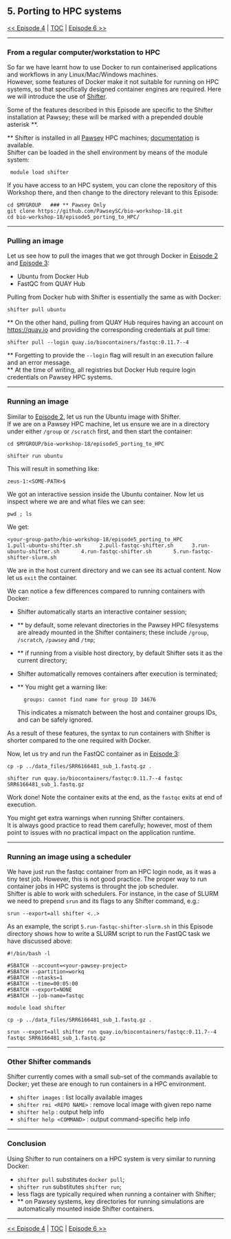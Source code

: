 ## 5. Porting to HPC systems

 [\<\< Episode 4](https://github.com/PawseySC/bio-workshop-18/blob/master/4.wgs_workflow.md)
 | [TOC](https://github.com/PawseySC/bio-workshop-18/blob/master/README.md) |
 [Episode 6 \>\>](https://github.com/PawseySC/bio-workshop-18/blob/master/6.cellranger.md)
______


### From a regular computer/workstation to HPC
So far we have learnt how to use Docker to run containerised applications and workflows in any Linux/Mac/Windows machines.  
However, some features of Docker make it not suitable for running on HPC systems, so that specifically designed container engines are required. Here we will introduce the use of [Shifter](https://github.com/NERSC/shifter).

Some of the features described in this Episode are specific to the Shifter installation at Pawsey; these will be marked with a prepended double asterisk \*\*.

\*\* Shifter is installed in all [Pawsey](https://www.pawsey.org.au) HPC machines; [documentation](https://support.pawsey.org.au/documentation/display/US/Containers) is available.  
Shifter can be loaded in the shell environment by means of the module system:

     module load shifter

If you have access to an HPC system, you can clone the repository of this Workshop there, and then change to the directory relevant to this Episode:

    cd $MYGROUP   ### ** Pawsey Only
    git clone https://github.com/PawseySC/bio-workshop-18.git
    cd bio-workshop-18/episode5_porting_to_HPC/


---
### Pulling an image
Let us see how to pull the images that we got through Docker in [Episode 2](https://github.com/PawseySC/bio-workshop-18/blob/master/2.containers.md) and [Episode 3](https://github.com/PawseySC/bio-workshop-18/blob/master/3.fastqc.md):
- Ubuntu from Docker Hub
- FastQC from QUAY Hub

Pulling from Docker hub with Shifter is essentially the same as with Docker:

    shifter pull ubuntu

\*\* On the other hand, pulling from QUAY Hub requires having an account on https://quay.io 
and providing the corresponding credentials at pull time:

    shifter pull --login quay.io/biocontainers/fastqc:0.11.7--4

\*\* Forgetting to provide the `--login` flag will result in an execution failure and an error message.  
\*\* At the time of writing, all registries but Docker Hub require login credentials on Pawsey HPC systems.


---
### Running an image
Similar to [Episode 2](https://github.com/PawseySC/bio-workshop-18/blob/master/2.containers.md), let us run the Ubuntu image with Shifter.  
If we are on a Pawsey HPC machine, let us ensure we are in a directory under either `/group` or `/scratch` first, and then start the container:

    cd $MYGROUP/bio-workshop-18/episode5_porting_to_HPC
    
    shifter run ubuntu

This will result in something like:

    zeus-1:<SOME-PATH>$

We got an interactive session inside the Ubuntu container. Now let us inspect where we are and what files we can see:

    pwd ; ls

We get:

    <your-group-path>/bio-workshop-18/episode5_porting_to_HPC
    1.pull-ubuntu-shifter.sh      2.pull-fastqc-shifter.sh      3.run-ubuntu-shifter.sh       4.run-fastqc-shifter.sh       5.run-fastqc-shifter-slurm.sh

We are in the host current directory and we can see its actual content.
Now let us `exit` the container.

We can notice a few differences compared to running containers with Docker:
- Shifter automatically starts an interactive container session;
- \*\* by default, some relevant directories in the Pawsey HPC filesystems are already mounted in the Shifter containers; these include `/group`, `/scratch`, `/pawsey` and `/tmp`;
- \*\* if running from a visible host directory, by default Shifter sets it as the current directory;
- Shifter automatically removes containers after execution is terminated;
- \*\* You might get a warning like:

        groups: cannot find name for group ID 34676
  This indicates a mismatch between the host and container groups IDs, and can be safely ignored.

As a result of these features, the syntax to run containers with Shifter is shorter compared to the one required with Docker.

Now, let us try and run the FastQC container as in [Episode 3](https://github.com/PawseySC/bio-workshop-18/blob/master/3.fastqc.md):

    
    cp -p ../data_files/SRR6166481_sub_1.fastq.gz .
    
    shifter run quay.io/biocontainers/fastqc:0.11.7--4 fastqc SRR6166481_sub_1.fastq.gz

Work done! Note the container exits at the end, as the `fastqc` exits at end of execution.

You might get extra warnings when running Shifter containers.  
It is always good practice to read them carefully; however, most of them point to issues with no practical impact on the application runtime.


---
### Running an image using a scheduler
We have just run the fastqc container from an HPC login node, as it was a tiny test job. 
However, this is not good practice. The proper way to run container jobs in HPC systems is throught the job scheduler.  
Shifter is able to work with schedulers. For instance, in the case of SLURM we need to prepend `srun` and its flags to any Shifter command, e.g.:

    srun --export=all shifter <..>

As an example, the script `5.run-fastqc-shifter-slurm.sh` in this Episode directory shows how to write a SLURM script to run the FastQC task we have discussed above:

```
#!/bin/bash -l

#SBATCH --account=<your-pawsey-project>
#SBATCH --partition=workq
#SBATCH --ntasks=1
#SBATCH --time=00:05:00
#SBATCH --export=NONE
#SBATCH --job-name=fastqc

module load shifter

cp -p ../data_files/SRR6166481_sub_1.fastq.gz .

srun --export=all shifter run quay.io/biocontainers/fastqc:0.11.7--4 fastqc SRR6166481_sub_1.fastq.gz
```


---
### Other Shifter commands
Shifter currently comes with a small sub-set of the commands available to Docker; yet these are enough to run containers in a HPC environment. 
- `shifter images` : list locally available images
- `shifter rmi <REPO NAME>` : remove local image with given repo name
- `shifter help` : output help info
- `shifter help <COMMAND>` : output command-specific help info


---
### Conclusion
Using Shifter to run containers on a HPC system is very similar to running Docker:
- `shifter pull` substitutes `docker pull`;
- `shifter run` substitutes `shifter run`;
- less flags are typically required when running a container with Shifter;
- \*\* on Pawsey systems, key directories for running simulations are automatically mounted inside Shifter containers.


______
 [\<\< Episode 4](https://github.com/PawseySC/bio-workshop-18/blob/master/4.wgs_workflow.md)
 | [TOC](https://github.com/PawseySC/bio-workshop-18/blob/master/README.md) |
 [Episode 6 \>\>](https://github.com/PawseySC/bio-workshop-18/blob/master/6.cellranger.md)

